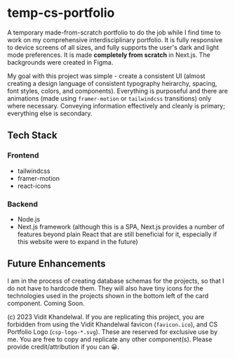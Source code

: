 # temp-cs-portfolio

A temporary made-from-scratch portfolio to do the job while I find time to work on my comprehensive interdisciplinary portfolio. It is fully responsive to device screens of all sizes, and fully supports the user's dark and light mode preferences. It is made **completely from scratch** in Next.js. The backgrounds were created in Figma.

My goal with this project was simple - create a consistent UI (almost creating a design language of consistent typography heirarchy, spacing, font styles, colors, and components). Everything is purposeful and there are animations (made using ```framer-motion``` or ```tailwindcss``` transitions) only where necessary. Conveying information effectively and cleanly is primary; everything else is secondary.

## Tech Stack

### Frontend

* tailwindcss
* framer-motion
* react-icons

### Backend

* Node.js
* Next.js framework (although this is a SPA, Next.js provides a number of features beyond plain React that are still beneficial for it, especially if this website were to expand in the future)

## Future Enhancements

I am in the process of creating database schemas for the projects, so that I do not have to hardcode them. They will also have tiny icons for the technologies used in the projects shown in the bottom left of the card component. Coming Soon. 

(c) 2023 Vidit Khandelwal. If you are replicating this project, you are forbidden from using the Vidit Khandelwal favicon (```favicon.ico```), and CS Portfolio Logo (```csp-logo-*.svg```). These are reserved for exclusive use by me. You are free to copy and replicate any other component(s). Please provide credit/attribution if you can 😀.